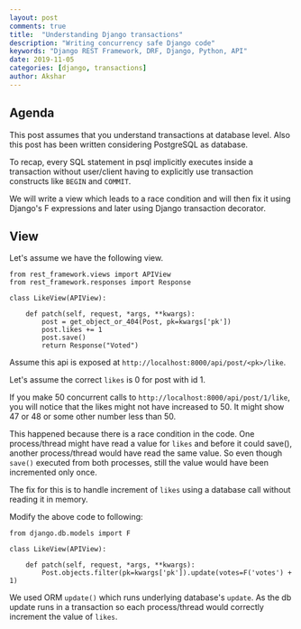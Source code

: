 ```yaml
---
layout: post
comments: true
title:  "Understanding Django transactions"
description: "Writing concurrency safe Django code"
keywords: "Django REST Framework, DRF, Django, Python, API"
date: 2019-11-05
categories: [django, transactions]
author: Akshar
---
```


## Agenda

This post assumes that you understand transactions at database level. Also this post has been written considering PostgreSQL as database.

To recap, every SQL statement in psql implicitly executes inside a transaction without user/client having to explicitly use transaction constructs like `BEGIN` and `COMMIT`.

We will write a view which leads to a race condition and will then fix it using Django's F expressions and later using Django transaction decorator.

## View

Let's assume we have the following view.

    from rest_framework.views import APIView
    from rest_framework.responses import Response

    class LikeView(APIView):

        def patch(self, request, *args, **kwargs):
            post = get_object_or_404(Post, pk=kwargs['pk'])
            post.likes += 1
            post.save()
            return Response("Voted")

Assume this api is exposed at `http://localhost:8000/api/post/<pk>/like`.

Let's assume the correct `likes` is 0 for post with id 1.

If you make 50 concurrent calls to `http://localhost:8000/api/post/1/like`, you will notice that the likes might not have increased to 50. It might show 47 or 48 or some other number less than 50.

This happened because there is a race condition in the code. One process/thread might have read a value for `likes` and before it could save(), another process/thread would have read the same value. So even though `save()` executed from both processes, still the value would have been incremented only once.

The fix for this is to handle increment of `likes` using a database call without reading it in memory.

Modify the above code to following:

    from django.db.models import F

    class LikeView(APIView):

        def patch(self, request, *args, **kwargs):
            Post.objects.filter(pk=kwargs['pk']).update(votes=F('votes') + 1)

We used ORM `update()` which runs underlying database's `update`. As the db update runs in a transaction so each process/thread would correctly increment the value of `likes`.
